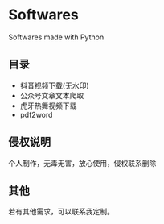 # Softwares
Softwares made with Python
## 目录
* 抖音视频下载(无水印)
* 公众号文章文本爬取
* 虎牙热舞视频下载
* pdf2word
## 侵权说明
个人制作，无毒无害，放心使用，侵权联系删除
## 其他
若有其他需求，可以联系我定制。